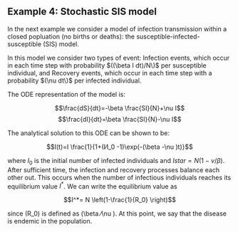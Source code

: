 ## Example 4: Stochastic SIS model 

In the next example we consider a model of infection transmission within a closed popluation (no births or deaths): the susceptible-infected-susceptible (SIS) model.

In this model we consider two types of event:
	Infection events, which occur in each time step with probability $((\beta  I dt)/N\)$ per susceptible individual, and
	Recovery events, which occur in each time step with a probability $(\nu  dt\)$ per infected individual.

The ODE representation of the model is:

$$\frac{dS}{dt}=-\beta \frac{SI}{N}+\nu I$$
$$\frac{dI}{dt}=\beta \frac{SI}{N}-\nu I$$

The analytical solution to this ODE can be shown to be:

$$I(t)=I \frac{1}{1+(I⁄I_0 -1)\exp(-(\beta -\nu )t)}$$

where $I_0$ is the initial number of infected individuals and $Istar=N(1-\nu / \beta )$. After sufficient time, the infection and recovery processes balance each other out. This occurs when the number of infectious individuals reaches its equilibrium value $I^*$. We can write the equilibrium value as

$$I^*= N \left(1-\frac{1}{R_0} \right)$$

since \(R_0\) is defined as \(\beta ⁄\nu \). At this point, we say that the disease is endemic in the population.

